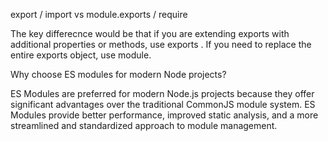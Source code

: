 export / import vs module.exports / require

The key differecnce would be that if you are extending exports with additional properties or methods, use exports . If you need to replace the entire exports object, use module.

Why choose ES modules for modern Node projects?

ES Modules are preferred for modern Node.js projects because they offer significant advantages over the traditional CommonJS module system. ES Modules provide better performance, improved static analysis, and a more streamlined and standardized approach to module management.
